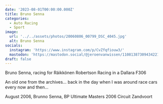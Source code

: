```yaml
---
date: '2023-08-01T00:00:00.000Z'
title: Bruno Senna
categories:
  - Auto Racing
  - Sport
image:
  url: '../../assets/photos/20060806_00799_DSC_4045.jpg'
  alt: Bruno Senna
socials:
  instagram: 'https://www.instagram.com/p/CvZfqfiouw3/'
  mastodon: 'https://mastodon.social/@jeroenvanwissen/110813873094342212'
draft: false
---
```


Bruno Senna, racing for Räikkönen Robertson Racing in a Dallara F306

An old one from the archives... back in the day when I was around race cars every now and then...

August 2006, Brunno Senna, BP Ultimate Masters 2006 Circuit Zandvoort
